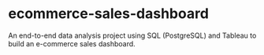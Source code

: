 # ecommerce-sales-dashboard
An end-to-end data analysis project using SQL (PostgreSQL) and Tableau to build an e-commerce sales dashboard.
